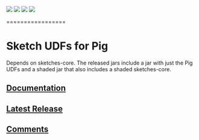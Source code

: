 [![][travis img]][travis] [![][coveralls img]][coveralls] [![][mavenbadge img]][mavenbadge] [![][versioneye img]][versioneye]

=================

# Sketch UDFs for Pig 
Depends on sketches-core.  The released jars include a jar with just the Pig UDFs and a shaded jar
that also includes a shaded sketches-core. 

## [Documentation](http://datasketches.github.io)

## [Latest Release](https://github.com/DataSketches/sketches-pig/releases)

## [Comments](https://groups.google.com/forum/#!forum/sketches-user)

[travis]:https://travis-ci.org//DataSketches/sketches-pig/builds?branch=master
[travis img]:https://secure.travis-ci.org/DataSketches/sketches-pig.svg?branch=master

[coveralls]:https://coveralls.io/github/DataSketches/sketches-pig?branch=master
[coveralls img]:https://coveralls.io/repos/DataSketches/sketches-pig/badge.svg?branch=master

[mavenbadge]:http://search.maven.org/#search|gav|1|g%3A%22com.yahoo.datasketches%22%20AND%20a%3A%22sketches-pig%22
[mavenbadge img]:https://maven-badges.herokuapp.com/maven-central/com.yahoo.datasketches/sketches-pig/badge.svg

[versioneye]:https://www.versioneye.com/user/projects/5751d96f7757a0004a1ddc9b
[versioneye img]:https://www.versioneye.com/user/projects/5751d96f7757a0004a1ddc9b/badge.svg?style=flat
